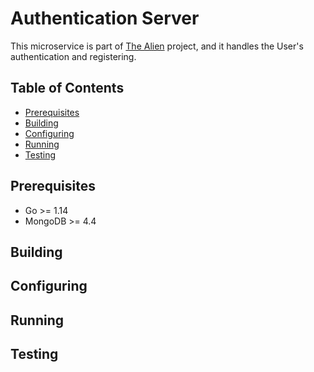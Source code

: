 # Authentication Server

This microservice is part of [The Alien](http://github.com/indieverso/thealien) project, and it handles the User's authentication and registering.

## Table of Contents

- [Prerequisites](#prerequisites)
- [Building](#building)
- [Configuring](#configuring)
- [Running](#running)
- [Testing](#testing)

## Prerequisites

- Go >= 1.14
- MongoDB >= 4.4

## Building

## Configuring

## Running

## Testing
